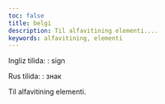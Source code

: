 ```yaml
---
toc: false
title: belgi
description: Til alfavitining elementi....
keywords: alfavitining, elementi
---
```


Ingliz tilida:
:   sign

Rus tilida:
:   знак

Til alfavitining elementi.